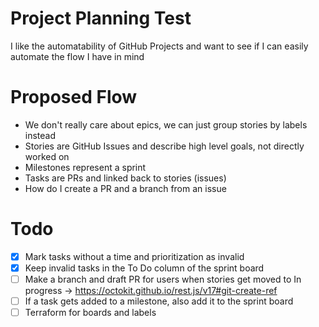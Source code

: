 # Project Planning Test

I like the automatability of GitHub Projects and want to see if I can easily automate the flow I have in mind

# Proposed Flow

* We don't really care about epics, we can just group stories by labels instead
* Stories are GitHub Issues and describe high level goals, not directly worked on
* Milestones represent a sprint
* Tasks are PRs and linked back to stories (issues)
* How do I create a PR and a branch from an issue

# Todo

- [x] Mark tasks without a time and prioritization as invalid
- [x] Keep invalid tasks in the To Do column of the sprint board
- [ ] Make a branch and draft PR for users when stories get moved to In progress -> https://octokit.github.io/rest.js/v17#git-create-ref
- [ ] If a task gets added to a milestone, also add it to the sprint board
- [ ] Terraform for boards and labels
